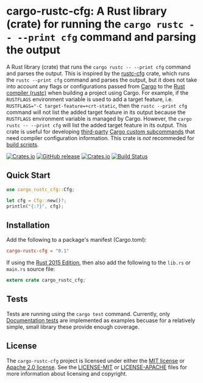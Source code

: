 # cargo-rustc-cfg: A Rust library (crate) for running the `cargo rustc -- --print cfg` command and parsing the output

A Rust library (crate) that runs the `cargo rustc -- --print cfg` command and parses the output. This is inspired by the [rustc-cfg] crate, which runs the `rustc --print cfg` command and parses the output, but it does not take into account any flags or configurations passed from [Cargo] to the [Rust compiler (rustc)] when building a project using Cargo. For example, if the `RUSTFLAGS` environment variable is used to add a target feature, i.e. `RUSTFLAGS="-C target-feature=+crt-static`, then the `rustc --print cfg` command will not list the added target feature in its output because the `RUSTFLAGS` environment variable is managed by Cargo. However, the `cargo rustc -- --print cfg` will list the added target feature in its output. This crate is useful for developing [third-party] [Cargo custom subcommands] that need compiler configuration information. This crate is _not_ recommeded for [build scripts].

[![Crates.io](https://img.shields.io/crates/v/cargo-rustc-cfg.svg)](https://crates.io/crates/cargo-rustc-cfg)
[![GitHub release](https://img.shields.io/github/release/volks73/cargo-rustc-cfg.svg)](https://github.com/volks73/cargo-rustc-cfg/releases)
[![Crates.io](https://img.shields.io/crates/l/cargo-rustc-cfg.svg)](https://github.com/volks73/cargo-rustc-cfg#license)
[![Build Status](https://github.com/volks73/cargo-rustc-cfg/workflows/CI/badge.svg?branch=master)](https://github.com/volks73/cargo-rustc-cfg/actions?query=branch%3main)

[rustc-cfg]: https://crates.io/crates/rustc-cfg
[Cargo]: http://doc.crates.io
[Rust compiler (rustc)]: https://doc.rust-lang.org/rustc/index.html
[third-party]: https://github.com/rust-lang/cargo/wiki/Third-party-cargo-subcommands
[Cargo custom subcommands]: https://doc.rust-lang.org/1.30.0/cargo/reference/external-tools.html#custom-subcommands
[build scripts]: https://doc.rust-lang.org/cargo/reference/build-scripts.html

## Quick Start

```rust
use cargo_rustc_cfg::Cfg;

let cfg = Cfg::new()?;
println("{:?}", cfg);
```

## Installation

Add the following to a package's manifest (Cargo.toml):

```toml
cargo-rustc-cfg = "0.1"
```

If using the [Rust 2015 Edition], then also add the following to the `lib.rs` or `main.rs` source file:

```rust
extern crate cargo_rustc_cfg;
```

[Rust 2015 Edition]: https://doc.rust-lang.org/stable/edition-guide/rust-2015/index.html

## Tests

Tests are running using the `cargo test` command. Currently, only [Documentation tests] are implemented as examples becuase for a relatively simple, small library these provide enough coverage.

[Documentation tests]: https://doc.rust-lang.org/rustdoc/documentation-tests.html

## License

The `cargo-rustc-cfg` project is licensed under either the [MIT license](https://opensource.org/licenses/MIT) or [Apache 2.0 license](http://www.apache.org/licenses/LICENSE-2.0). See the [LICENSE-MIT](https://github.com/volks73/cargo-rustc-cfg/blob/master/LICENSE-MIT) or [LICENSE-APACHE](https://github.com/volks73/cargo-rustc-cfg/blob/master/LICENSE-APACHE) files for more information about licensing and copyright.
